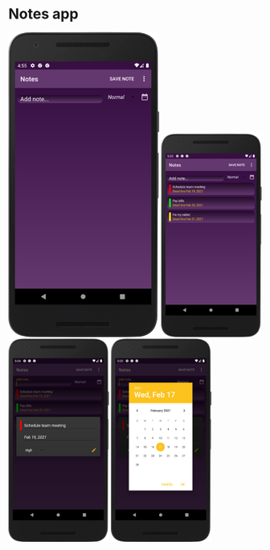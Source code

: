 # Notes app

<img src = "screenshots/1.png" width = 300 />
<img src = "screenshots/2.png" width = 200 />
<img src = "screenshots/3.png" width = 200 />
<img src = "screenshots/4.png" width = 200 />

